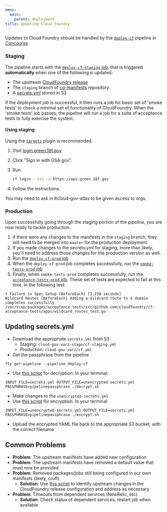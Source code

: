 ```yaml
---
menu:
  main:
    parent: deployment
title: Updating Cloud Foundry
---
```


Updates to Cloud Foundry should be handled by the [`deploy-cf`](https://ci.cloud.gov/pipelines/deploy-cf) pipeline in [Concourse](https://concourse.ci).

### Staging
The pipeline starts with the [`deploy-cf-staging` job](https://ci.cloud.gov/pipelines/deploy-cf/jobs/deploy-cf-staging), that is triggered **automatically** when one of the following is updated:

- The upstream [CloudFoundry release](https://github.com/cloudfoundry/cf-release/releases)
- The `staging` branch of [cg-manifests](https://github.com/LinuxBozo/cg-manifests/tree/staging/cf) repository.
- A [secrets.yml](https://github.com/18F/cg-manifests/blob/master/cf/cf-secrets-example.yml) stored in S3

If the deployment job is successful, it then runs a job for basic set of 'smoke tests' to check a minimal set of functionality of CloudFoundry. When the 'smoke tests' job passes, the pipeline will run a job for a suite of acceptance tests to fully exercise the system.

#### Using staging

Using the [`targets`](https://github.com/guidowb/cf-targets-plugin) plugin is recommended.

1. Visit [login.green.18f.gov](https://login.green.18f.gov).
1. Click "Sign in with GSA.gov".
1. Run

    ```bash
    cf login --sso -a https://api.green.18f.gov
    ```

1. Follow the instructions.

You may need to ask in #cloud-gov-atlas to be given access to orgs.

### Production
Upon successfully going through the staging portion of the pipeline, you are now ready to tackle production.

1. If there were any changes to the manifests in the `staging` branch, they will need to be merged into `master` for the production deployment.
1. If you made changes to the secrets.yml for staging, more than likely, you'll need to address those changes for the production version as well.
1. Run the [`deploy-cf-prod` job](https://ci.cloud.gov/pipelines/deploy-cf/jobs/deploy-cf-prod)
1. When the `deploy-cf-prod` job completes successfully, run the [`smoke-tests-prod` job](https://ci.cloud.gov/pipelines/deploy-cf/jobs/smoke-tests-prod)
1. Finally, when `smoke-tests-prod` completes successfully, run the [`acceptance-tests-prod` job](https://ci.cloud.gov/pipelines/deploy-cf/jobs/acceptance-tests-prod). These set of tests are expected to fail at this time, in the following test:

```
• Failure in Spec Setup (BeforeEach) [2.238 seconds]
Wildcard Routes [BeforeEach] Adding a wildcard route to a domain completes successfully
/var/vcap/packages/acceptance-tests/src/github.com/cloudfoundry/cf-acceptance-tests/apps/wildcard_routes_test.go
```

## Updating secrets.yml
- Download the appropriate `secrets.yml` from S3
    - Staging: `cloud-gov-varz-stage/cf-staging.yml`
    - Production: `cloud-gov-varz/cf.yml`
- Get the passphrase from the pipeline

```
fly get-pipeline --pipeline deploy-cf
```

- Use [this script](https://github.com/18F/cg-pipelines/blob/master/tasks/decrypt.sh) for decryption. In your terminal:

```
INPUT_FILE=secrets.yml OUTPUT_FILE=unencrypted-secrets.yml PASSPHRASE=pipelinepassphrase ./decrypt.sh
```

- Make changes to the `unencrypted-secrets.yml`
- Use [this script](https://github.com/18F/cg-pipelines/blob/master/tasks/encrypt.sh) for encryption. In your terminal:

```
INPUT_FILE=unencrypted-secrets.yml OUTPUT_FILE=secrets.yml PASSPHRASE=pipelinepassphrase ./encrypt.sh
```

- Upload the encrypted YAML file back to the appropriate S3 bucket, with the correct filename

## Common Problems
- **Problem**: The upstream manifests have added new configuration
- **Problem**: The upstream manifests have removed a default value that must now be provided
- **Problem**: Removed packages/jobs still being configured in our own manifests (likely, cruft)
    - **Solution**: Use [this script](https://github.com/18F/cg-scripts/blob/master/template-changes.sh) to identify upstream changes in the CloudFoundry release configuration and address as necessary
- **Problem**: Timeouts from dependent services (NewRelic, etc)
    - **Solution**: Check status of dependent services, restart job when available
